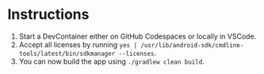 <!--
 ~ SPDX-FileCopyrightText: 2021-2024 Nextcloud GmbH and Nextcloud contributors
 ~ SPDX-License-Identifier: GPL-3.0-or-later
-->
# Instructions

1. Start a DevContainer either on GitHub Codespaces or locally in VSCode.
2. Accept all licenses by running `yes | /usr/lib/android-sdk/cmdline-tools/latest/bin/sdkmanager --licenses`.
3. You can now build the app using `./gradlew clean build`.
